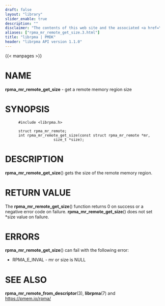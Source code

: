 ```yaml
---
draft: false
layout: "library"
slider_enable: true
description: ""
disclaimer: "The contents of this web site and the associated <a href=\"https://github.com/pmem\">GitHub repositories</a> are BSD-licensed open source."
aliases: ["rpma_mr_remote_get_size.3.html"]
title: "librpma | PMDK"
header: "librpma API version 1.1.0"
---
```

{{< manpages >}}

[comment]: <> (SPDX-License-Identifier: BSD-3-Clause)
[comment]: <> (Copyright 2020-2022, Intel Corporation)

# NAME

**rpma_mr_remote_get_size** - get a remote memory region size

# SYNOPSIS

          #include <librpma.h>

          struct rpma_mr_remote;
          int rpma_mr_remote_get_size(const struct rpma_mr_remote *mr,
                          size_t *size);

# DESCRIPTION

**rpma_mr_remote_get_size**() gets the size of the remote memory region.

# RETURN VALUE

The **rpma_mr_remote_get_size**() function returns 0 on success or a
negative error code on failure. **rpma_mr_remote_get_size**() does not
set \*size value on failure.

# ERRORS

**rpma_mr_remote_get_size**() can fail with the following error:

-   RPMA_E\_INVAL - mr or size is NULL

# SEE ALSO

**rpma_mr_remote_from_descriptor**(3), **librpma**(7) and
https://pmem.io/rpma/
